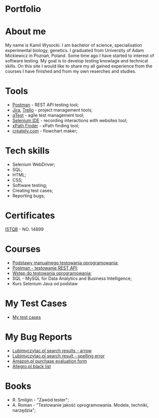 # Portfolio

# About me
My name is Kamil Wysocki. I am bachelor of science, specialisation experimental biology, genetics. I graduated from University of Adam Mickiewicz in Poznań, Poland. Some time ago I have started to interest of software testing. My goal is to develop testing knowlage and technical skills. On this site I would like to share my all gained experience from the courses I have finished and from my own reserches and studies.

# Tools
* [Postman](https://www.postman.com/) - REST API testing tool;
* [Jira](https://www.atlassian.com/pl/software/jira), [Trello](https://trello.com/pl) - project management tools;
* [qTest](https://www.tricentis.com/products/agile-dev-testing-qtest/) - agile test management tool;
* [Selenium IDE](https://chrome.google.com/webstore/detail/selenium-ide/mooikfkahbdckldjjndioackbalphokd) - recording interactions with websites tool;
* [xPath Finder](https://chrome.google.com/webstore/detail/xpath-finder/ihnknokegkbpmofmafnkoadfjkhlogph) - xPath finding tool;
* [creately.com](https://app.creately.com/) - flowchart maker;

# Tech skills
* Selenium WebDriver;
* SQL;
* HTML;
* CSS;
* Software testing;
* Creating test cases;
* Reporting bugs;

# Certificates
[ISTQB](http://scr.istqb.org/?name=&number=14899%2FFLCT%2F2020&orderBy=relevancy&orderDirection=&dateStart=&dateEnd=&expiryStart=&expiryEnd=&certificationBody=&examProvider=&certificationLevel=&country=) - NO. 14899

# Courses
* [Podstawy manualnego testowania oprogramowania](https://www.udemy.com/certificate/UC-23410372-174a-4667-8390-695fb4e8d385/);
* [Postman - testowanie REST API](https://www.udemy.com/certificate/UC-90944542-e0a2-4045-9724-472579a8dd29/);
* [Wstęp do testowania oprogramowania](https://www.udemy.com/certificate/UC-0ae693a6-da9b-4ec5-b2b3-fac2acd147c6/);
* SQL - MySQL for Data Analytics and Business Intelligence;
* Kurs Selenium Java od podstaw

# My Test Cases
* [My test cases](https://docs.google.com/spreadsheets/d/1oJbdtVyLhAItWBG22CWhneczLSXlRFOm_771jgnxrmE/edit?usp=sharing)

# My Bug Reports
* [Lubimyczytac.pl search results - arrow](https://docs.google.com/document/d/1V6m7Rkm5O3d3RDqa0u7uySx_wlm3XjAeQmwKBAf4jGQ/edit?usp=sharing)
* [Lubimyczytac.pl search result - spelling error](https://docs.google.com/document/d/1mS0SX6ZDvPHvwsJBrJ2mya34zjT4uFIHBMqEft2cYBY)
* [Amazon.pl purchase evaluation form](https://docs.google.com/document/d/14p7HHReVOaqkEgJhiaD9-syM8RIUw-hFRCzkQTShVSs/edit?usp=sharing)
* [Allegro.pl black list](https://docs.google.com/document/d/1iXp3kYFQgqXvEs581oDbKUobTeCY1aumlchHABXkjp0/edit?usp=sharing)

# Books
* R. Smilgin - "Zawód tester";
* A. Roman - "Testowanie jakość oprogramowania. Modele, techniki, narzędzia";
